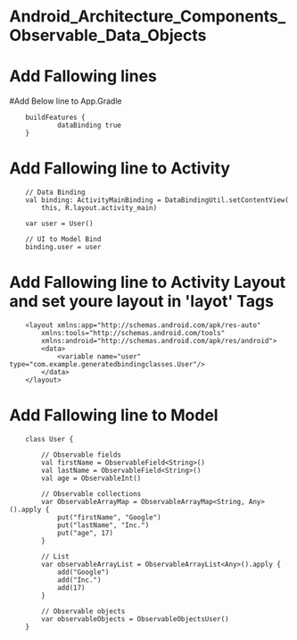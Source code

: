 # Android_Architecture_Components_Observable_Data_Objects

# Add Fallowing lines

#Add Below line to App.Gradle

        buildFeatures {
                dataBinding true
        }
    
    
# Add Fallowing line to Activity

        // Data Binding
        val binding: ActivityMainBinding = DataBindingUtil.setContentView(
            this, R.layout.activity_main)

        var user = User()
        
        // UI to Model Bind
        binding.user = user
        
# Add Fallowing line to Activity Layout and set youre layout in 'layot' Tags

        <layout xmlns:app="http://schemas.android.com/apk/res-auto"
            xmlns:tools="http://schemas.android.com/tools"
            xmlns:android="http://schemas.android.com/apk/res/android">
            <data>
                <variable name="user" type="com.example.generatedbindingclasses.User"/>
            </data>
        </layout>

# Add Fallowing line to Model

        class User {

            // Observable fields
            val firstName = ObservableField<String>()
            val lastName = ObservableField<String>()
            val age = ObservableInt()

            // Observable collections
            var ObservableArrayMap = ObservableArrayMap<String, Any>().apply {
                put("firstName", "Google")
                put("lastName", "Inc.")
                put("age", 17)
            }

            // List
            var observableArrayList = ObservableArrayList<Any>().apply {
                add("Google")
                add("Inc.")
                add(17)
            }

            // Observable objects
            var observableObjects = ObservableObjectsUser()
        }
